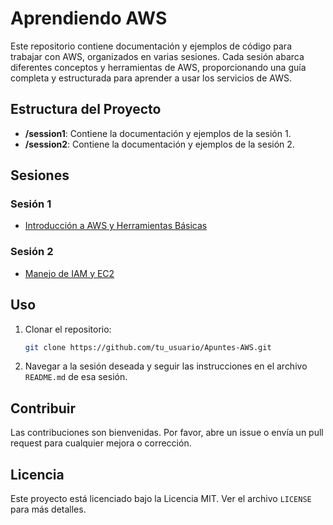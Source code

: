 
# Aprendiendo AWS

Este repositorio contiene documentación y ejemplos de código para trabajar con AWS, organizados en varias sesiones. Cada sesión abarca diferentes conceptos y herramientas de AWS, proporcionando una guía completa y estructurada para aprender a usar los servicios de AWS.

## Estructura del Proyecto

- **/session1**: Contiene la documentación y ejemplos de la sesión 1.
- **/session2**: Contiene la documentación y ejemplos de la sesión 2.


## Sesiones

### Sesión 1

- [Introducción a AWS y Herramientas Básicas](sesion1/README.md)

### Sesión 2

- [Manejo de IAM y EC2](sesion2/README.md)

## Uso

1. Clonar el repositorio:
   ```bash
   git clone https://github.com/tu_usuario/Apuntes-AWS.git
   ```

2. Navegar a la sesión deseada y seguir las instrucciones en el archivo `README.md` de esa sesión.

## Contribuir

Las contribuciones son bienvenidas. Por favor, abre un issue o envía un pull request para cualquier mejora o corrección.

## Licencia

Este proyecto está licenciado bajo la Licencia MIT. Ver el archivo `LICENSE` para más detalles.
